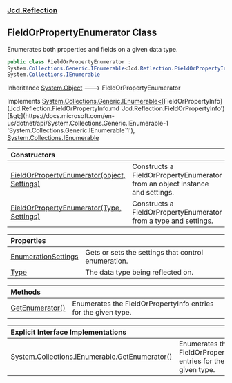 ### [Jcd.Reflection](Jcd.Reflection.md 'Jcd.Reflection')

## FieldOrPropertyEnumerator Class

Enumerates both properties and fields on a given data type.

```csharp
public class FieldOrPropertyEnumerator :
System.Collections.Generic.IEnumerable<Jcd.Reflection.FieldOrPropertyInfo>,
System.Collections.IEnumerable
```

Inheritance [System.Object](https://docs.microsoft.com/en-us/dotnet/api/System.Object 'System.Object') &#129106; FieldOrPropertyEnumerator

Implements [System.Collections.Generic.IEnumerable&lt;](https://docs.microsoft.com/en-us/dotnet/api/System.Collections.Generic.IEnumerable-1 'System.Collections.Generic.IEnumerable`1')[FieldOrPropertyInfo](Jcd.Reflection.FieldOrPropertyInfo.md 'Jcd.Reflection.FieldOrPropertyInfo')[&gt;](https://docs.microsoft.com/en-us/dotnet/api/System.Collections.Generic.IEnumerable-1 'System.Collections.Generic.IEnumerable`1'), [System.Collections.IEnumerable](https://docs.microsoft.com/en-us/dotnet/api/System.Collections.IEnumerable 'System.Collections.IEnumerable')

| Constructors | |
| :--- | :--- |
| [FieldOrPropertyEnumerator(object, Settings)](Jcd.Reflection.FieldOrPropertyEnumerator.FieldOrPropertyEnumerator(object,Jcd.Reflection.FieldOrPropertyEnumerator.Settings).md 'Jcd.Reflection.FieldOrPropertyEnumerator.FieldOrPropertyEnumerator(object, Jcd.Reflection.FieldOrPropertyEnumerator.Settings)') | Constructs a FieldOrPropertyEnumerator from an object instance and settings. |
| [FieldOrPropertyEnumerator(Type, Settings)](Jcd.Reflection.FieldOrPropertyEnumerator.FieldOrPropertyEnumerator(System.Type,Jcd.Reflection.FieldOrPropertyEnumerator.Settings).md 'Jcd.Reflection.FieldOrPropertyEnumerator.FieldOrPropertyEnumerator(System.Type, Jcd.Reflection.FieldOrPropertyEnumerator.Settings)') | Constructs a FieldOrPropertyEnumerator from a type and settings. |

| Properties | |
| :--- | :--- |
| [EnumerationSettings](Jcd.Reflection.FieldOrPropertyEnumerator.EnumerationSettings.md 'Jcd.Reflection.FieldOrPropertyEnumerator.EnumerationSettings') | Gets or sets the settings that control enumeration. |
| [Type](Jcd.Reflection.FieldOrPropertyEnumerator.Type.md 'Jcd.Reflection.FieldOrPropertyEnumerator.Type') | The data type being reflected on. |

| Methods | |
| :--- | :--- |
| [GetEnumerator()](Jcd.Reflection.FieldOrPropertyEnumerator.GetEnumerator().md 'Jcd.Reflection.FieldOrPropertyEnumerator.GetEnumerator()') | Enumerates the FieldOrPropertyInfo entries for the given type. |

| Explicit Interface Implementations | |
| :--- | :--- |
| [System.Collections.IEnumerable.GetEnumerator()](Jcd.Reflection.FieldOrPropertyEnumerator.System.Collections.IEnumerable.GetEnumerator().md 'Jcd.Reflection.FieldOrPropertyEnumerator.System.Collections.IEnumerable.GetEnumerator()') | Enumerates the FieldOrPropertyInfo entries for the given type. |
